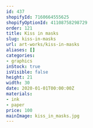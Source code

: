 ```yaml
---
id: 437
shopifyId: 7160664555625
shopifyOptionId: 41108758298729
order: 121
title: Kiss in masks
slug: kiss-in-masks
url: art-works/kiss-in-masks
aliases: []
categories:
- graphics
inStock: true
isVisible: false
height: 21
width: 30
date: 2020-01-01T00:00:00Z
materials:
- ink
- paper
price: 100
mainImage: kiss_in_masks.jpg
---
```

